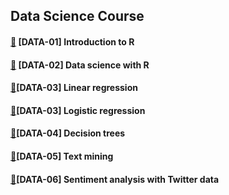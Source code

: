 ## Data Science Course

#### [:link:](https://s3.eu-west-2.amazonaws.com/cinndata/data/data-01.html) [DATA-01] Introduction to R

#### [:link:](https://s3.eu-west-2.amazonaws.com/cinndata/data/data-01.html) [DATA-02] Data science with R

#### [:link:](https://s3.eu-west-2.amazonaws.com/cinndata/data/data-02.html)[DATA-03] Linear regression

#### [:link:](https://s3.eu-west-2.amazonaws.com/cinndata/data/data-03.html)[DATA-03] Logistic regression

#### [:link:](https://s3.eu-west-2.amazonaws.com/cinndata/data/data-04.html)[DATA-04] Decision trees

#### [:link:](https://s3.eu-west-2.amazonaws.com/cinndata/data/data-05.html)[DATA-05] Text mining

#### [:link:](https://s3.eu-west-2.amazonaws.com/cinndata/data/data-06.html)[DATA-06] Sentiment analysis with Twitter data
